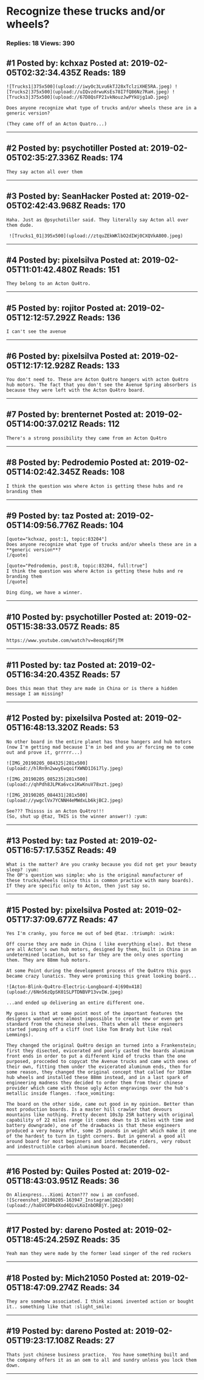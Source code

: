 # Recognize these trucks and/or wheels?

### Replies: 18 Views: 390

## \#1 Posted by: kchxaz Posted at: 2019-02-05T02:32:34.435Z Reads: 189

```
![Trucks1|375x500](upload://iwyOc3Lvu6kTJ28xTclziXHE5RA.jpeg) ![Trucks2|375x500](upload://uIQvzdrwuKsEs78I7fQ86Nz7RaH.jpeg) ![Trucks3|375x500](upload://67D8QsFP21vkNouzJwPYkUjg1aD.jpeg) 

Does anyone recognize what type of trucks and/or wheels these are in a generic version?

(They came off of an Acton Quatro...)
```

---
## \#2 Posted by: psychotiller Posted at: 2019-02-05T02:35:27.336Z Reads: 174

```
They say acton all over them
```

---
## \#3 Posted by: SeanHacker Posted at: 2019-02-05T02:42:43.968Z Reads: 170

```
Haha. Just as @psychotiller said. They literally say Acton all over them dude.

 ![Trucks1_01|395x500](upload://ztquZEkWKlbO2dIWj0CXQVkA800.jpeg)
```

---
## \#4 Posted by: pixelsilva Posted at: 2019-02-05T11:01:42.480Z Reads: 151

```
They belong to an Acton Qu4tro.
```

---
## \#5 Posted by: rojitor Posted at: 2019-02-05T12:12:57.292Z Reads: 136

```
I can't see the avenue
```

---
## \#6 Posted by: pixelsilva Posted at: 2019-02-05T12:17:12.928Z Reads: 133

```
You don't need to. These are Acton Qu4tro hangers with acton Qu4tro hub motors. The fact that you don't see the Avenue Spring absorbers is because they were left with the Acton Qu4tro board.
```

---
## \#7 Posted by: brenternet Posted at: 2019-02-05T14:00:37.021Z Reads: 112

```
There's a strong possibility they came from an Acton Qu4tro
```

---
## \#8 Posted by: Pedrodemio Posted at: 2019-02-05T14:02:42.345Z Reads: 108

```
I think the question was where Acton is getting these hubs and re branding them
```

---
## \#9 Posted by: taz Posted at: 2019-02-05T14:09:56.776Z Reads: 104

```
[quote="kchxaz, post:1, topic:83204"]
Does anyone recognize what type of trucks and/or wheels these are in a **generic version**?
[/quote]

[quote="Pedrodemio, post:8, topic:83204, full:true"]
I think the question was where Acton is getting these hubs and re branding them
[/quote]

Ding ding, we have a winner.
```

---
## \#10 Posted by: psychotiller Posted at: 2019-02-05T15:38:33.057Z Reads: 85

```
https://www.youtube.com/watch?v=8eoqz6GfjTM
```

---
## \#11 Posted by: taz Posted at: 2019-02-05T16:34:20.435Z Reads: 57

```
Does this mean that they are made in China or is there a hidden message I am missing?
```

---
## \#12 Posted by: pixelsilva Posted at: 2019-02-05T16:48:13.320Z Reads: 53

```
No other board in the entire planet has those hangers and hub motors (now I'm getting mad because I'm in bed and you ar forcing me to come out and prove it, grrrrr...)

![IMG_20190205_084325|281x500](upload://hlRn9n2wwyEwqoifXWND1I617ly.jpeg)

![IMG_20190205_085235|281x500](upload://qhPdh8JLPKa6vcx1KwKnuV78xzt.jpeg) 

![IMG_20190205_084431|281x500](upload://ywgclVx7YCNNH4eMWdxLb6kjBC2.jpeg) 

See??? Thissss is an Acton Qu4tro!!!
(So, shut up @taz, THIS is the winner answer!) :yum:
```

---
## \#13 Posted by: taz Posted at: 2019-02-05T16:57:17.535Z Reads: 49

```
What is the matter? Are you cranky because you did not get your beauty sleep? :yum:
The OP's question was simple: who is the original manufacturer of these trucks/wheels (since this is common practice with many boards).
If they are specific only to Acton, then just say so.
```

---
## \#15 Posted by: pixelsilva Posted at: 2019-02-05T17:37:09.677Z Reads: 47

```
Yes I'm cranky, you force me out of bed @taz. :triumph: :wink:

Off course they are made in China ( like everything else). But these are all Acton's own hub motors, designed by them, built in China in an undetermined location, but so far they are the only ones sporting them. They are 88mm hub motors.

At some Point during the development process of the Qu4tro this guys became crazy lunatics. They were promising this great looking board...

![Acton-Blink-Qu4tro-Electric-Longboard-4|690x418](upload://6Nn56zQpSK01SLPTDNBVP13vvIW.jpeg) 

...and ended up delivering an entire different one. 

My guess is that at some point most of the important features the designers wanted were almost impossible to create new or even get standard from the chinese shelves. Thats when all these engineers started jumping off a cliff (not like Tom Brady but like real Lemmings). 

They changed the original Qu4tro design an turned into a Frankenstein; first they disected, evicerated and poorly casted the boards aluminum front ends in order to put a different kind of trucks than the one purposed, procceded to copycat the Avenue trucks and came with ones of their own, fitting them under the evicerated aluminum ends, then for some reason, they changed the original concept that called for 101mm hub wheels and installed these 88mm instead, and in a last spark of engineering madness they decided to order them from their chinese provider which came with those ugly Acton engravings over the hub's metallic inside flanges. :face_vomiting:

The board on the other side, came out good in my opinion. Better than most production boards. Is a master hill crawler that devours mountains like nothing. Pretty decent 10s3p 25R battery with original capability of 22 miles range (it comes down to 15 miles with time and battery downgrade), one of the drawbacks is that these engineers produced a very heavy mfkr, some 25 pounds in weight which make it one of the hardest to turn in tight corners. But in general a good all around board for most beginners and intermediate riders, very robust and indestructible carbon aluminum board. Recomended.
```

---
## \#16 Posted by: Quiles Posted at: 2019-02-05T18:43:03.951Z Reads: 36

```
On Aliexpress...Xiomi Acton??? now i am confused. 
![Screenshot_20190205-163947_Instagram|282x500](upload://habVC0Pb4Xod4QivLKoInbORBjY.jpeg)
```

---
## \#17 Posted by: dareno Posted at: 2019-02-05T18:45:24.259Z Reads: 35

```
Yeah man they were made by the former lead singer of the red rockers
```

---
## \#18 Posted by: Mich21050 Posted at: 2019-02-05T18:47:09.274Z Reads: 34

```
They are somehow associated. I think xiaomi invented action or bought it.. something like that :slight_smile:
```

---
## \#19 Posted by: dareno Posted at: 2019-02-05T19:23:17.108Z Reads: 27

```
Thats just chinese business practice.  You have something built and the company offers it as an oem to all and sundry unless you lock them down.
```

---
